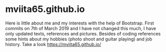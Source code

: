 # mviita65.github.io
Here is little about me and my interests with the help of Bootstrap. First commits on 7th of March 2019 and I have not changed this much, 
I have only updated texts, references and pictures. Besides of coding references some hints about my hobbies (photo shoot and guitar playing) 
and job history. Take a look https://mviita65.github.io/
